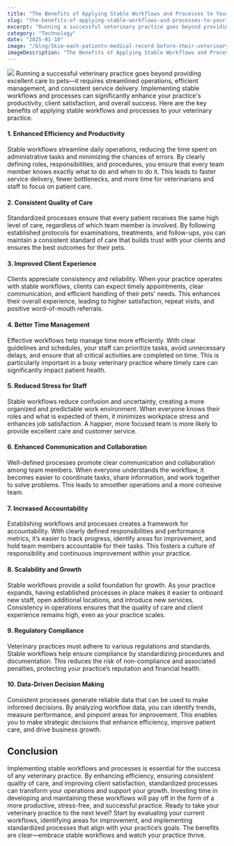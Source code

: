 ```yaml
---
title: "The Benefits of Applying Stable Workflows and Processes to Your Veterinary Practice"
slug: "the-benefits-of-applying-stable-workflows-and-processes-to-your-veterinary-practice"
excerpt: "Running a successful veterinary practice goes beyond providing excellent care to pets—it requires streamlined operations, efficient management, and consistent service delivery. Implementing stable …"
category: "Technology"
date: "2025-01-10"
image: "/blog/Skim-each-patients-medical-record-before-their-veterinary-appointment.jpg"
imageDescription: "The Benefits of Applying Stable Workflows and Processes to Your Veterinary Practice"
---
```

![](/blog/online-marketing-hIgeoQjS_iE-unsplash-300x169.jpg)
Running a successful veterinary practice goes beyond providing excellent care to pets—it requires streamlined operations, efficient management, and consistent service delivery. Implementing stable workflows and processes can significantly enhance your practice's productivity, client satisfaction, and overall success. Here are the key benefits of applying stable workflows and processes to your veterinary practice.

#### 1. **Enhanced Efficiency and Productivity**

Stable workflows streamline daily operations, reducing the time spent on administrative tasks and minimizing the chances of errors. By clearly defining roles, responsibilities, and procedures, you ensure that every team member knows exactly what to do and when to do it. This leads to faster service delivery, fewer bottlenecks, and more time for veterinarians and staff to focus on patient care.

#### 2. **Consistent Quality of Care**

Standardized processes ensure that every patient receives the same high level of care, regardless of which team member is involved. By following established protocols for examinations, treatments, and follow-ups, you can maintain a consistent standard of care that builds trust with your clients and ensures the best outcomes for their pets.

#### 3. **Improved Client Experience**

Clients appreciate consistency and reliability. When your practice operates with stable workflows, clients can expect timely appointments, clear communication, and efficient handling of their pets' needs. This enhances their overall experience, leading to higher satisfaction, repeat visits, and positive word-of-mouth referrals.

#### 4. **Better Time Management**

Effective workflows help manage time more efficiently. With clear guidelines and schedules, your staff can prioritize tasks, avoid unnecessary delays, and ensure that all critical activities are completed on time. This is particularly important in a busy veterinary practice where timely care can significantly impact patient health.

#### 5. **Reduced Stress for Staff**

Stable workflows reduce confusion and uncertainty, creating a more organized and predictable work environment. When everyone knows their roles and what is expected of them, it minimizes workplace stress and enhances job satisfaction. A happier, more focused team is more likely to provide excellent care and customer service.

#### 6. **Enhanced Communication and Collaboration**

Well-defined processes promote clear communication and collaboration among team members. When everyone understands the workflow, it becomes easier to coordinate tasks, share information, and work together to solve problems. This leads to smoother operations and a more cohesive team.

#### 7. **Increased Accountability**

Establishing workflows and processes creates a framework for accountability. With clearly defined responsibilities and performance metrics, it’s easier to track progress, identify areas for improvement, and hold team members accountable for their tasks. This fosters a culture of responsibility and continuous improvement within your practice.

#### 8. **Scalability and Growth**

Stable workflows provide a solid foundation for growth. As your practice expands, having established processes in place makes it easier to onboard new staff, open additional locations, and introduce new services. Consistency in operations ensures that the quality of care and client experience remains high, even as your practice scales.

#### 9. **Regulatory Compliance**

Veterinary practices must adhere to various regulations and standards. Stable workflows help ensure compliance by standardizing procedures and documentation. This reduces the risk of non-compliance and associated penalties, protecting your practice’s reputation and financial health.

#### 10. **Data-Driven Decision Making**

Consistent processes generate reliable data that can be used to make informed decisions. By analyzing workflow data, you can identify trends, measure performance, and pinpoint areas for improvement. This enables you to make strategic decisions that enhance efficiency, improve patient care, and drive business growth.

## Conclusion
Implementing stable workflows and processes is essential for the success of any veterinary practice. By enhancing efficiency, ensuring consistent quality of care, and improving client satisfaction, standardized processes can transform your operations and support your growth. Investing time in developing and maintaining these workflows will pay off in the form of a more productive, stress-free, and successful practice. Ready to take your veterinary practice to the next level? Start by evaluating your current workflows, identifying areas for improvement, and implementing standardized processes that align with your practice’s goals. The benefits are clear—embrace stable workflows and watch your practice thrive.
